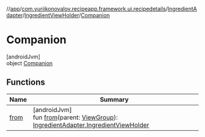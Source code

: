 //[app](../../../../../index.md)/[com.yuriikonovalov.recipeapp.framework.ui.recipedetails](../../../index.md)/[IngredientAdapter](../../index.md)/[IngredientViewHolder](../index.md)/[Companion](index.md)

# Companion

[androidJvm]\
object [Companion](index.md)

## Functions

| Name | Summary |
|---|---|
| [from](from.md) | [androidJvm]<br>fun [from](from.md)(parent: [ViewGroup](https://developer.android.com/reference/kotlin/android/view/ViewGroup.html)): [IngredientAdapter.IngredientViewHolder](../index.md) |
